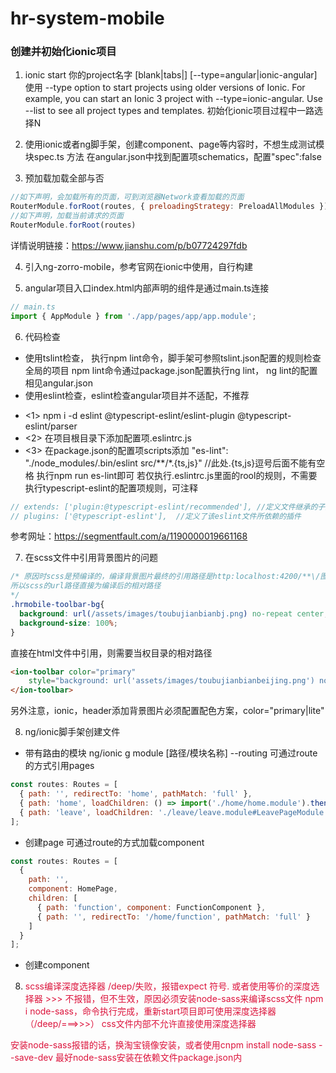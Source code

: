 # hr-system-mobile

### 创建并初始化ionic项目
1. ionic start 你的project名字 [blank|tabs|] [--type=angular|ionic-angular]
使用 --type option to start projects using older versions of Ionic. 
For example, you can start an Ionic 3 project with --type=ionic-angular. 
Use --list to see all project types and templates.
初始化ionic项目过程中一路选择N

2. 使用ionic或者ng脚手架，创建component、page等内容时，不想生成测试模块spec.ts
方法 在angular.json中找到配置项schematics，配置"spec":false

3. 预加载加载全部与否
```javascript
//如下声明，会加载所有的页面，可到浏览器Network查看加载的页面
RouterModule.forRoot(routes, { preloadingStrategy: PreloadAllModules })
//如下声明，加载当前请求的页面
RouterModule.forRoot(routes)
```
详情说明链接：https://www.jianshu.com/p/b07724297fdb

4. 引入ng-zorro-mobile，参考官网在ionic中使用，自行构建

5. angular项目入口index.html内部声明的组件<app-root></app-root>是通过main.ts连接
```javascript
// main.ts
import { AppModule } from './app/pages/app/app.module';
```
6. 代码检查

* 使用tslint检查，
    执行npm lint命令，脚手架可参照tslint.json配置的规则检查全局的项目
npm lint命令通过package.json配置执行ng lint， ng lint的配置相见angular.json
* 使用eslint检查，eslint检查angular项目并不适配，不推荐
+ <1> npm i -d eslint @typescript-eslint/eslint-plugin @typescript-eslint/parser
+ <2> 在项目根目录下添加配置项.eslintrc.js
+ <3> 在package.json的配置项scripts添加
"es-lint": "./node_modules/.bin/eslint src/**/*.{ts,js}"  //此处.{ts,js}逗号后面不能有空格
执行npm run es-lint即可
若仅执行.eslintrc.js里面的rool的规则，不需要执行typescript-eslint的配置项规则，可注释
```javascript
// extends: ['plugin:@typescript-eslint/recommended'], //定义文件继承的子规范
// plugins: ['@typescript-eslint'],  //定义了该eslint文件所依赖的插件
```
参考网址：https://segmentfault.com/a/1190000019661168

7. 在scss文件中引用背景图片的问题
```css
/* 原因时scss是预编译的，编译背景图片最终的引用路径是http:localhost:4200/**\/图片名称.jpg
所以scss的url路径直接为编译后的相对路径
*/
.hrmobile-toolbar-bg{
  background: url(/assets/images/toubujianbianbj.png) no-repeat center;
  background-size: 100%;
}
```
直接在html文件中引用，则需要当权目录的相对路径
```html
<ion-toolbar color="primary"
    style="background: url('assets/images/toubujianbianbeijing.png') no-repeat center;background-size: 100%;">
</ion-toolbar>
```
另外注意，ionic，header添加背景图片必须配置配色方案，color="primary|lite"

8. ng/ionic脚手架创建文件
* 带有路由的模块
ng/ionic g module [路径/模块名称] --routing
可通过route的方式引用pages
```javascript
const routes: Routes = [
  { path: '', redirectTo: 'home', pathMatch: 'full' },
  { path: 'home', loadChildren: () => import('./home/home.module').then( m => m.HomePageModule)},
  { path: 'leave', loadChildren: './leave/leave.module#LeavePageModule' }
];
```
* 创建page
可通过route的方式加载component
```javascript
const routes: Routes = [
  {
    path: '',
    component: HomePage,
    children: [
      { path: 'function', component: FunctionComponent }, 
      { path: '', redirectTo: '/home/function', pathMatch: 'full' }
    ]
  }
];
```
* 创建component

8. <font color="Crimson">scss编译深度选择器 /deep/失败，报错expect 符号.
或者使用等价的深度选择器 >>> 不报错，但不生效，原因必须安装node-sass来编译scss文件
npm i node-sass，命令执行完成，重新start项目即可使用深度选择器（/deep/===>>>）
css文件内部不允许直接使用深度选择器

安装node-sass报错的话，换淘宝镜像安装，或者使用cnpm install node-sass --save-dev
最好node-sass安装在依赖文件package.json内</font>